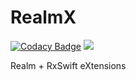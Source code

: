 # RealmX

[![Codacy Badge](https://api.codacy.com/project/badge/Grade/9b98b4b55ac04eaead8b966abbeab924)](https://app.codacy.com/app/Urotea/RealmX?utm_source=github.com&utm_medium=referral&utm_content=Urotea/RealmX&utm_campaign=Badge_Grade_Dashboard)
![](https://travis-ci.org/Urotea/RealmX.svg?branch=master)

Realm + RxSwift eXtensions
